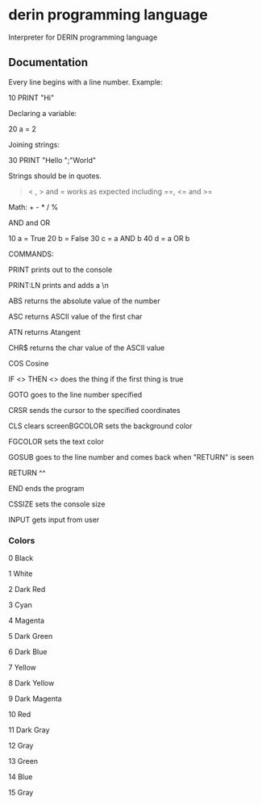 # derin programming language
Interpreter for DERIN programming language


## Documentation

Every line begins with a line number.
Example:

10 PRINT "Hi"



Declaring a variable:

20 a = 2



Joining strings:

30 PRINT "Hello ";"World"



Strings should be in quotes.



> < , > and = works as expected including ==, <= and >=




Math: + - * / %



AND and OR 



10 a = True
20 b = False
30 c = a AND b
40 d = a OR b




COMMANDS:


PRINT         prints out to the console

PRINT:LN   prints and adds a \n

ABS              returns the absolute value of the number

ASC              returns ASCII value of the first char

ATN              returns Atangent

CHR$            returns the char value of the ASCII value

COS              Cosine

IF <> THEN <>     does the thing if the first thing is true

GOTO            goes to the line number specified

CRSR            sends the cursor to the specified coordinates

CLS               clears screenBGCOLOR    sets the background color

FGCOLOR    sets the text color

GOSUB         goes to the line number and comes back when "RETURN" is seen

RETURN        ^^

END               ends the program

CSSIZE          sets the console size

INPUT             gets input from user


### Colors

0 Black

1 White

2 Dark Red

3 Cyan

4 Magenta

5 Dark Green

6 Dark Blue

7 Yellow

8 Dark Yellow

9 Dark Magenta

10 Red

11 Dark Gray

12 Gray

13 Green

14 Blue

15 Gray
